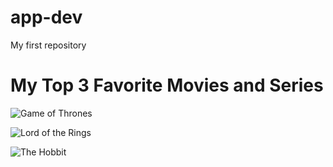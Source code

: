# app-dev
My first repository

# My Top 3 Favorite Movies and Series
![Game of Thrones](https://wme-gep-drupal-hbo-prod.s3.amazonaws.com/game-of-thrones-1-1920x1080.jpg)

![Lord of the Rings](https://assets-prd.ignimgs.com/2022/07/29/lotr-fellowship-1659123075559.jpg)

![The Hobbit](https://images.indianexpress.com/2021/12/harry-potter-movies-ranked-1200.jpg)
